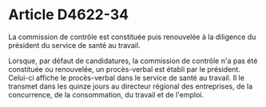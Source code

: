 # Article D4622-34

La commission de contrôle est constituée puis renouvelée à la diligence du président du service de santé au travail. 
  
   
Lorsque, par défaut de candidatures, la commission de contrôle n'a pas été constituée ou renouvelée, un procès-verbal est établi par le président. Celui-ci affiche le procès-verbal dans le service de santé au travail. Il le transmet dans les quinze jours au directeur régional des entreprises, de la concurrence, de la consommation, du travail et de l'emploi.